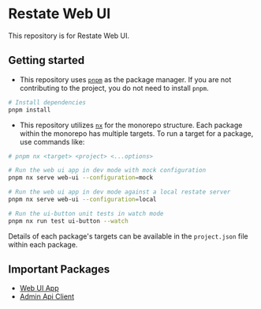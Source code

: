 # Restate Web UI

This repository is for Restate Web UI.

## Getting started

- This repository uses [`pnpm`](https://pnpm.io) as the package manager. If you are not contributing to the project, you do not need to install `pnpm`.

```sh
# Install dependencies
pnpm install
```

- This repository utilizes [`nx`](https://nx.dev) for the monorepo structure. Each package within the monorepo has multiple targets. To run a target for a package, use commands like:

```sh
# pnpm nx <target> <project> <...options>

# Run the web ui app in dev mode with mock configuration
pnpm nx serve web-ui --configuration=mock

# Run the web ui app in dev mode against a local restate server
pnpm nx serve web-ui --configuration=local

# Run the ui-button unit tests in watch mode
pnpm nx run test ui-button --watch
```

Details of each package's targets can be available in the `project.json` file within each package.

## Important Packages

- [Web UI App](apps/web-ui/README.md)
- [Admin Api Client](libs/data-access/admin-api/README.md)
